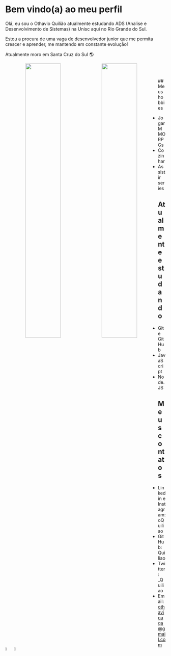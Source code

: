 # Bem vindo(a) ao meu perfil

<div>
Olá, eu sou o Othavio Quilião atualmente estudando ADS (Analise e Desenvolvimento de Sistemas) na Unisc aqui no Rio Grande do Sul. 

Estou a procura de uma vaga de desenvolvedor junior que me permita crescer e aprender, me mantendo em constante evolução!

Atualmente moro em Santa Cruz do Sul :earth_americas:
</div>
<div align="center">
<img align="left" width="47%" src="https://github-readme-stats.vercel.app/api?username=Quiliao&show_icons=true&theme=onedark"/>
<img align="left" width="47%" src="https://github-readme-stats.vercel.app/api/top-langs/?username=Quiliao&layout=compact"/>
 
 </div>
<div style="display: inline_block"><br>
  <img align="left" width="5%" src="https://cdn.jsdelivr.net/gh/devicons/devicon/icons/nodejs/nodejs-original-wordmark.svg" /></a>
 <img align="left" width="5%"src="https://cdn.jsdelivr.net/gh/devicons/devicon/icons/javascript/javascript-original.svg" /></a>
</div>

##
 
<div> 
## Meus hobbies

- Jogar MMORPGs
- Cozinhar
- Assistir series

## Atualmente estudando
- Git e GitHub
- JavaScript
- Node.JS

## Meus contatos
- Linkedin e Instagram: oQuiliao
- GitHub: Quiliao
- Twitter: _Quiliao
- Email: othavioaqa@gmail.com
